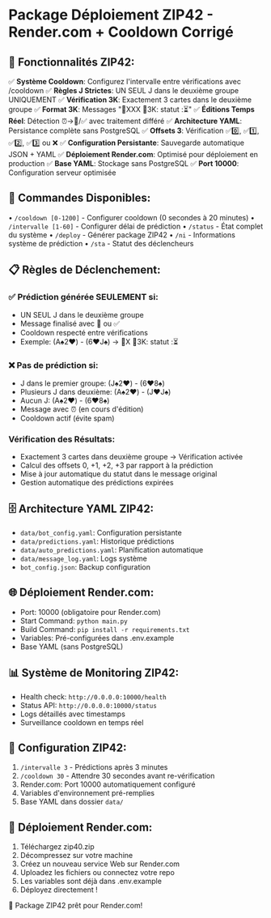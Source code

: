 # Package Déploiement ZIP42 - Render.com + Cooldown Corrigé

## 🚀 Fonctionnalités ZIP42:
✅ **Système Cooldown**: Configurez l'intervalle entre vérifications avec /cooldown
✅ **Règles J Strictes**: UN SEUL J dans le deuxième groupe UNIQUEMENT
✅ **Vérification 3K**: Exactement 3 cartes dans le deuxième groupe
✅ **Format 3K**: Messages "🔵XXX 🔵3K: statut :⏳"
✅ **Éditions Temps Réel**: Détection ⏰→🔰/✅ avec traitement différé
✅ **Architecture YAML**: Persistance complète sans PostgreSQL
✅ **Offsets 3**: Vérification ✅0️⃣, ✅1️⃣, ✅2️⃣, ✅3️⃣ ou ❌
✅ **Configuration Persistante**: Sauvegarde automatique JSON + YAML
✅ **Déploiement Render.com**: Optimisé pour déploiement en production
✅ **Base YAML**: Stockage sans PostgreSQL
✅ **Port 10000**: Configuration serveur optimisée

## 🔧 Commandes Disponibles:
• `/cooldown [0-1200]` - Configurer cooldown (0 secondes à 20 minutes)
• `/intervalle [1-60]` - Configurer délai de prédiction
• `/status` - État complet du système
• `/deploy` - Générer package ZIP42
• `/ni` - Informations système de prédiction
• `/sta` - Statut des déclencheurs

## 📋 Règles de Déclenchement:
### ✅ Prédiction générée SEULEMENT si:
- UN SEUL J dans le deuxième groupe
- Message finalisé avec 🔰 ou ✅
- Cooldown respecté entre vérifications
- Exemple: (A♠️2♥️) - (6♥️J♠️) → 🔵X 🔵3K: statut :⏳

### ❌ Pas de prédiction si:
- J dans le premier groupe: (J♠️2♥️) - (6♥️8♠️)
- Plusieurs J dans deuxième: (A♠️2♥️) - (J♥️J♠️)
- Aucun J: (A♠️2♥️) - (6♥️8♠️)
- Message avec ⏰ (en cours d'édition)
- Cooldown actif (évite spam)

### Vérification des Résultats:
- Exactement 3 cartes dans deuxième groupe → Vérification activée
- Calcul des offsets 0, +1, +2, +3 par rapport à la prédiction
- Mise à jour automatique du statut dans le message original
- Gestion automatique des prédictions expirées

## 🗄️ Architecture YAML ZIP42:
- `data/bot_config.yaml`: Configuration persistante
- `data/predictions.yaml`: Historique prédictions 
- `data/auto_predictions.yaml`: Planification automatique
- `data/message_log.yaml`: Logs système
- `bot_config.json`: Backup configuration

## 🌐 Déploiement Render.com:
- Port: 10000 (obligatoire pour Render.com)
- Start Command: `python main.py`
- Build Command: `pip install -r requirements.txt`
- Variables: Pré-configurées dans .env.example
- Base YAML (sans PostgreSQL)

## 📊 Système de Monitoring ZIP42:
- Health check: `http://0.0.0.0:10000/health`
- Status API: `http://0.0.0.0:10000/status`
- Logs détaillés avec timestamps
- Surveillance cooldown en temps réel

## 🎯 Configuration ZIP42:
1. `/intervalle 3` - Prédictions après 3 minutes
2. `/cooldown 30` - Attendre 30 secondes avant re-vérification
3. Render.com: Port 10000 automatiquement configuré
4. Variables d'environnement pré-remplies
5. Base YAML dans dossier `data/`

## 🚀 Déploiement Render.com:
1. Téléchargez zip40.zip
2. Décompressez sur votre machine
3. Créez un nouveau service Web sur Render.com
4. Uploadez les fichiers ou connectez votre repo
5. Les variables sont déjà dans .env.example
6. Déployez directement !

🚀 Package ZIP42 prêt pour Render.com!